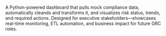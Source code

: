 A Python-powered dashboard that pulls mock compliance data, automatically cleands and transforms it, and visualizes risk status, trends, and required actions. Designed for executive stakeholders—showcases real-time monitoring, ETL automation, and business impact for future GRC roles.

